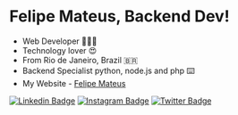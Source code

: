 # Felipe Mateus, Backend Dev! 

  
  - Web Developer  👩🏿‍💻
  - Technology lover 😍
  - From Rio de Janeiro, Brazil  🇧🇷
  - Backend Specialist python, node.js and php ⌨️
  - My Website - [Felipe Mateus](http://felipemateus.com/)

  

[![Linkedin Badge](https://img.shields.io/badge/-LinkedIn-blue?style=flat-square&logo=Linkedin&logoColor=white&link=https://www.linkedin.com/in/eufelipemateus/)](https://www.linkedin.com/in/eufelipemateus/)  [![Instagram Badge](https://img.shields.io/badge/-Instagram-violet?style=flat-square&logo=Instagram&logoColor=white&link=https://www.instagram.com/eufelipemateus/)](https://www.instagram.com/eufelipemateus/)  [![Twitter Badge](https://img.shields.io/badge/-twitter-blue?style=flat-square&logo=twitter&logoColor=white&link=https://twitter.com/eufelipemateus/)](https://twitter.com/eufelipemateus)